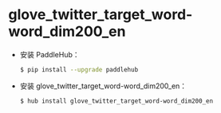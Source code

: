 # glove_twitter_target_word-word_dim200_en
* 安装 PaddleHub：

    ```bash
    $ pip install --upgrade paddlehub
    ```

* 安装 glove_twitter_target_word-word_dim200_en：

    ```bash
    $ hub install glove_twitter_target_word-word_dim200_en
    ```
